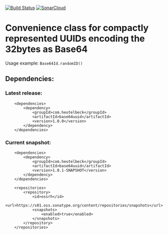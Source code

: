 [![Build Status](https://github.com/heutelbeck/base64uuid/workflows/build/badge.svg)](https://github.com/heutelbeck/base64uuid/actions) [![SonarCloud](https://sonarcloud.io/images/project_badges/sonarcloud-white.svg)](https://sonarcloud.io/dashboard?id=heutelbeck_base64uuid)


# Convenience class for compactly represented UUIDs encoding the 32bytes as Base64

Usage example: `Base64Id.randomID()`

## Dependencies:

### Latest release:

```
	<dependencies>
		<dependency>
			<groupId>com.heutelbeck</groupId>
			<artifactId>base64uuid</artifactId>
			<version>1.0.0</version>
		</dependency>
	</dependencies>
```

### Current snapshot:

```
	<dependencies>
		<dependency>
			<groupId>com.heutelbeck</groupId>
			<artifactId>base64uuid</artifactId>
			<version>1.0.1-SNAPSHOT</version>
		</dependency>
	</dependencies>
	
	<repositories>
		<repository>
			<id>ossrh</id>
			<url>https://s01.oss.sonatype.org/content/repositories/snapshots</url>
			<snapshots>
				<enabled>true</enabled>
			</snapshots>
		</repository>
	</repositories>
```

